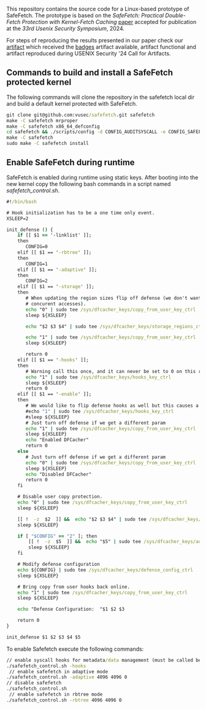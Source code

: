 This repository contains the source code for a Linux-based prototype of SafeFetch. The prototype is based on the 
*SafeFetch: Practical Double-Fetch Protection with Kernel-Fetch Caching* [paper](https://download.vusec.net/papers/safefetch_sec24.pdf) accepted for publication at the *33rd Usenix Security Symposium*, 2024.

For steps of reproducing the results presented in our paper check our [artifact](https://github.com/vusec/safefetch-ae) which
received the [badges](https://secartifacts.github.io/usenixsec2024/instructions#usenixbadgessty--affix-usenix-artifact-evaluation-badges) artifact available, artifact functional
and artifact reproduced during USENIX Security '24 Call for Artifacts. 

## Commands to build and install a SafeFetch protected kernel 

The following commands will clone the repository in the safefetch local dir and build a default kernel 
protected with SafeFetch. 

```bat
git clone git@github.com:vusec/safefetch.git safefetch
make -C safefetch mrproper
make -C safefetch x86_64_defconfig
cd safefetch && ./scripts/config -d CONFIG_AUDITSYSCALL -e CONFIG_SAFEFETCH && cd ..
make -C safefetch 
sudo make -C safefetch install

```

## Enable SafeFetch during runtime

SafeFetch is enabled during runtime using static keys. After booting into the new kernel copy
the following bash commands in a script named *safefetch_control.sh*.

```bat
#!/bin/bash

# Hook initialization has to be a one time only event.
XSLEEP=2

init_defense () {
    if [[ $1 == '-linklist' ]];
    then
       CONFIG=0
    elif [[ $1 == '-rbtree' ]];
    then
       CONFIG=1
    elif [[ $1 == '-adaptive' ]];
    then
       CONFIG=2
    elif [[ $1 == '-storage' ]];
    then
       # When updating the region sizes flip off defense (we don't want
       # concurent accesses).
       echo "0" | sudo tee /sys/dfcacher_keys/copy_from_user_key_ctrl
       sleep ${XSLEEP}

       echo "$2 $3 $4" | sudo tee /sys/dfcacher_keys/storage_regions_ctrl

       echo "1" | sudo tee /sys/dfcacher_keys/copy_from_user_key_ctrl
       sleep ${XSLEEP}

       return 0 
    elif [[ $1 == '-hooks' ]];
    then
       # Warning call this once, and it can never be set to 0 on this run.
       echo "1" | sudo tee /sys/dfcacher_keys/hooks_key_ctrl
       sleep ${XSLEEP}
       return 0 
    elif [[ $1 == '-enable' ]];
    then
       # We would like to flip defense hooks as well but this causes a race condition.
       #echo "1" | sudo tee /sys/dfcacher_keys/hooks_key_ctrl
       #sleep ${XSLEEP}
       # Just turn off defense if we get a different param
       echo "1" | sudo tee /sys/dfcacher_keys/copy_from_user_key_ctrl
       sleep ${XSLEEP}
       echo "Enabled DFCacher"
       return 0   
    else
       # Just turn off defense if we get a different param
       echo "0" | sudo tee /sys/dfcacher_keys/copy_from_user_key_ctrl
       sleep ${XSLEEP}
       echo "Disabled DFCacher"
       return 0    
    fi

    # Disable user copy protection.
    echo "0" | sudo tee /sys/dfcacher_keys/copy_from_user_key_ctrl
    sleep ${XSLEEP}

    [[ !  -z  $2  ]] &&  echo "$2 $3 $4" | sudo tee /sys/dfcacher_keys/storage_regions_ctrl
    sleep ${XSLEEP}

    if [ "$CONFIG" == "2" ]; then  
        [[ !  -z  $5  ]] &&  echo "$5" | sudo tee /sys/dfcacher_keys/adaptive_watermark_ctrl
        sleep ${XSLEEP}
    fi

    # Modify defense configuration
    echo ${CONFIG} | sudo tee /sys/dfcacher_keys/defense_config_ctrl
    sleep ${XSLEEP}

    # Bring copy from user hooks back online.
    echo "1" | sudo tee /sys/dfcacher_keys/copy_from_user_key_ctrl
    sleep ${XSLEEP}

    echo "Defense Configuration:  "$1 $2 $3

    return 0
}

init_defense $1 $2 $3 $4 $5


```


To enable Safefetch execute the following commands:

```bat
// enable syscall hooks for metadata/data management (must be called before any other control command)
./safefetch_control.sh -hooks
 // enable safefetch in adaptive mode
./safefetch_control.sh -adaptive 4096 4096 0
// disable safefetch
./safefetch_control.sh 
 // enable safefetch in rbtree mode
./safefetch_control.sh -rbtree 4096 4096 0
```


